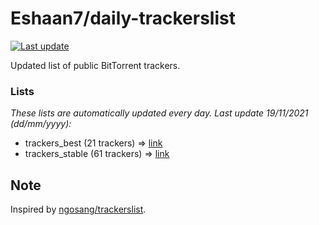
# Eshaan7/daily-trackerslist 

[![Last update](https://img.shields.io/badge/Last%20update-19/11/2021-blue.svg)](#)

Updated list of public BitTorrent trackers.

### Lists
*These lists are automatically updated every day. Last update 19/11/2021 (_dd/mm/yyyy_):*

* trackers_best (21 trackers) => [link](https://raw.githubusercontent.com/eshaan7/daily-trackerslist/master/trackers_best.txt)
* trackers_stable (61 trackers) => [link](https://raw.githubusercontent.com/eshaan7/daily-trackerslist/master/trackers_stable.txt)

## Note

Inspired by [ngosang/trackerslist](https://github.com/ngosang/trackerslist).
